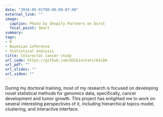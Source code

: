 ```yaml
---
date: "2016-05-01T00:00:00-07:00"
external_link: ""
image:
  caption: Photo by Shopify Partners on burst
  focal_point: Smart
summary: 
tags:
- R
- Bayesian inference
- Statistical analysis
title: Colorectal cancer study
url_code: https://github.com/USCbiostats/HiLDA
url_pdf: ""
url_slides: ""
url_video: ""
---
```


During my doctoral training, most of my research is focused on developing novel statistical methods for genomics data, specifically, cancer development and tumor growth. This project has enlighted me to work on several interesting perspectives of it, including hierarchical topics model, clustering, and interactive interface. 